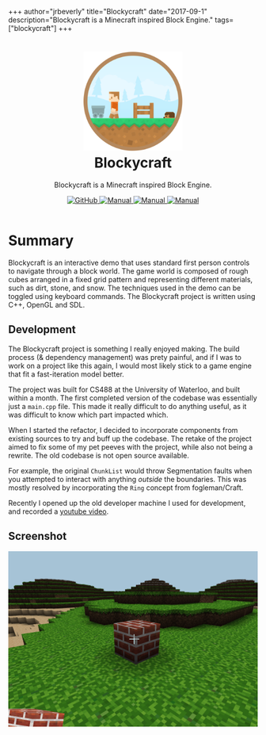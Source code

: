 +++
author="jrbeverly"
title="Blockycraft"
date="2017-09-1"
description="Blockycraft is a Minecraft inspired Block Engine."
tags=["blockycraft"]
+++
<h1 align="center">
  <a href="https://github.com/jrbeverly/blockycraft-manual" title="Blockycraft">
    <img alt="Blockycraft" src="/img/blockycraft.png" width="200px" height="200px" />
  </a>
  <br />
  Blockycraft
</h1>

<p align="center">
  Blockycraft is a Minecraft inspired Block Engine.
</p>

<div align="center">
  <a href="https://github.com/jrbeverly/blockycraft">
    <img alt="GitHub" src="https://img.shields.io/badge/repository-github-blue.svg" />
  </a>
  <a href="https://github.com/jrbeverly/blockycraft-manual/releases/v1.0">
    <img alt="Manual" src="https://img.shields.io/badge/download-manual-darkgreen.svg" />
  </a>
  <a href="https://github.com/jrbeverly/blockycraft-manual/releases/download/v1.0/manual.pdf">
    <img alt="Manual" src="https://img.shields.io/badge/download-pdf-red.svg" />
  </a>
  <a href="https://youtu.be/M7InBKpsrac">
    <img alt="Manual" src="https://img.shields.io/badge/video-youtube-red.svg" />
  </a>
</div>

<br />

# Summary 

Blockycraft is an interactive demo that uses standard first person controls to navigate through a block world. The game world is composed of rough cubes arranged in a fixed grid pattern and representing different materials, such as dirt, stone, and snow. The techniques used in the demo can be toggled using keyboard commands. The Blockycraft project is written using C++, OpenGL and SDL.

## Development

The Blockycraft project is something I really enjoyed making. The build process (& dependency management) was prety painful, and if I was to work on a project like this again, I would most likely stick to a game engine that fit a fast-iteration model better.

The project was built for CS488 at the University of Waterloo, and built within a month. The first completed version of the codebase was essentially just a `main.cpp` file. This made it really difficult to do anything useful, as it was difficult to know which part impacted which.

When I started the refactor, I decided to incorporate components from existing sources to try and buff up the codebase. The retake of the project aimed to fix some of my pet peeves with the project, while also not being a rewrite. The old codebase is not open source available.

For example, the original `ChunkList` would throw Segmentation faults when you attempted to interact with anything _outside_ the boundaries. This was mostly resolved by incorporating the `Ring` concept from fogleman/Craft.

Recently I opened up the old developer machine I used for development, and recorded a [youtube video](https://youtu.be/M7InBKpsrac).

## Screenshot

[![Blockycraft World Screenshot](/img/blockycraft-world.png)](https://github.com/jrbeverly/blockycraft-manual)
